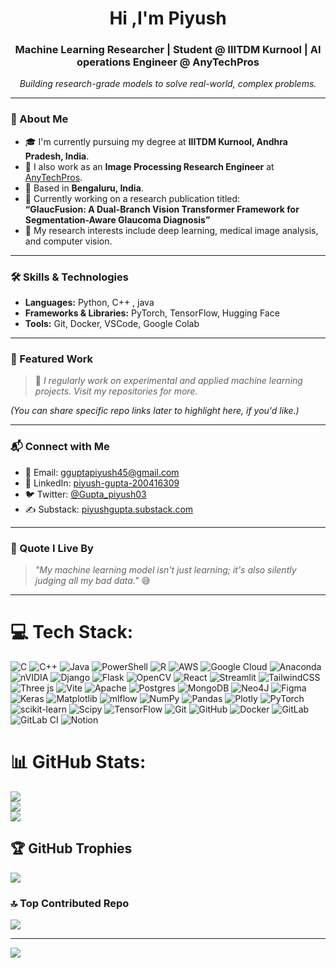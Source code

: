 <h1 align="center">Hi ,I'm Piyush</h1>
<h3 align="center">Machine Learning Researcher | Student @ IIITDM Kurnool | AI operations Engineer @ AnyTechPros</h3>

<p align="center">
  <em>Building research-grade models to solve real-world, complex problems.</em>
</p>

---

### 🧠 About Me

- 🎓 I'm currently pursuing my degree at **IIITDM Kurnool, Andhra Pradesh, India**.
- 💼 I also work as an **Image Processing Research Engineer** at [AnyTechPros](https://anytechpros.com/).
- 📍 Based in **Bengaluru, India**.
- 📄 Currently working on a research publication titled:<br>
  <strong>“GlaucFusion: A Dual-Branch Vision Transformer Framework for Segmentation-Aware Glaucoma Diagnosis”</strong>
- 💬 My research interests include deep learning, medical image analysis, and computer vision.

---

### 🛠️ Skills & Technologies

- **Languages:** Python, C++ , java 
- **Frameworks & Libraries:** PyTorch, TensorFlow, Hugging Face
- **Tools:** Git, Docker, VSCode, Google Colab

---

### 🔬 Featured Work

> 📌 *I regularly work on experimental and applied machine learning projects. Visit my repositories for more.*

*(You can share specific repo links later to highlight here, if you'd like.)*

---

### 📬 Connect with Me

- 📧 Email: [gguptapiyush45@gmail.com](mailto:gguptapiyush45@gmail.com)
- 💼 LinkedIn: [piyush-gupta-200416309](https://www.linkedin.com/in/piyush-gupta-200416309/)
- 🐦 Twitter: [@Gupta_piyush03](https://x.com/Gupta_piyush03)
- ✍️ Substack: [piyushgupta.substack.com](https://substack.com/@piyushgupta114232?utm_campaign=profile&utm_medium=profile-page)

---

### 💬 Quote I Live By

> _"My machine learning model isn't just learning; it's also silently judging all my bad data."_ 😅

---



# 💻 Tech Stack:
![C](https://img.shields.io/badge/c-%2300599C.svg?style=flat-square&logo=c&logoColor=white) ![C++](https://img.shields.io/badge/c++-%2300599C.svg?style=flat-square&logo=c%2B%2B&logoColor=white) ![Java](https://img.shields.io/badge/java-%23ED8B00.svg?style=flat-square&logo=openjdk&logoColor=white) ![PowerShell](https://img.shields.io/badge/PowerShell-%235391FE.svg?style=flat-square&logo=powershell&logoColor=white) ![R](https://img.shields.io/badge/r-%23276DC3.svg?style=flat-square&logo=r&logoColor=white) ![AWS](https://img.shields.io/badge/AWS-%23FF9900.svg?style=flat-square&logo=amazon-aws&logoColor=white) ![Google Cloud](https://img.shields.io/badge/GoogleCloud-%234285F4.svg?style=flat-square&logo=google-cloud&logoColor=white) ![Anaconda](https://img.shields.io/badge/Anaconda-%2344A833.svg?style=flat-square&logo=anaconda&logoColor=white) ![nVIDIA](https://img.shields.io/badge/cuda-000000.svg?style=flat-square&logo=nVIDIA&logoColor=green) ![Django](https://img.shields.io/badge/django-%23092E20.svg?style=flat-square&logo=django&logoColor=white) ![Flask](https://img.shields.io/badge/flask-%23000.svg?style=flat-square&logo=flask&logoColor=white) ![OpenCV](https://img.shields.io/badge/opencv-%23white.svg?style=flat-square&logo=opencv&logoColor=white) ![React](https://img.shields.io/badge/react-%2320232a.svg?style=flat-square&logo=react&logoColor=%2361DAFB) ![Streamlit](https://img.shields.io/badge/Streamlit-%23FE4B4B.svg?style=flat-square&logo=streamlit&logoColor=white) ![TailwindCSS](https://img.shields.io/badge/tailwindcss-%2338B2AC.svg?style=flat-square&logo=tailwind-css&logoColor=white) ![Three js](https://img.shields.io/badge/threejs-black?style=flat-square&logo=three.js&logoColor=white) ![Vite](https://img.shields.io/badge/vite-%23646CFF.svg?style=flat-square&logo=vite&logoColor=white) ![Apache](https://img.shields.io/badge/apache-%23D42029.svg?style=flat-square&logo=apache&logoColor=white) ![Postgres](https://img.shields.io/badge/postgres-%23316192.svg?style=flat-square&logo=postgresql&logoColor=white) ![MongoDB](https://img.shields.io/badge/MongoDB-%234ea94b.svg?style=flat-square&logo=mongodb&logoColor=white) ![Neo4J](https://img.shields.io/badge/Neo4j-008CC1?style=flat-square&logo=neo4j&logoColor=white) ![Figma](https://img.shields.io/badge/figma-%23F24E1E.svg?style=flat-square&logo=figma&logoColor=white) ![Keras](https://img.shields.io/badge/Keras-%23D00000.svg?style=flat-square&logo=Keras&logoColor=white) ![Matplotlib](https://img.shields.io/badge/Matplotlib-%23ffffff.svg?style=flat-square&logo=Matplotlib&logoColor=black) ![mlflow](https://img.shields.io/badge/mlflow-%23d9ead3.svg?style=flat-square&logo=numpy&logoColor=blue) ![NumPy](https://img.shields.io/badge/numpy-%23013243.svg?style=flat-square&logo=numpy&logoColor=white) ![Pandas](https://img.shields.io/badge/pandas-%23150458.svg?style=flat-square&logo=pandas&logoColor=white) ![Plotly](https://img.shields.io/badge/Plotly-%233F4F75.svg?style=flat-square&logo=plotly&logoColor=white) ![PyTorch](https://img.shields.io/badge/PyTorch-%23EE4C2C.svg?style=flat-square&logo=PyTorch&logoColor=white) ![scikit-learn](https://img.shields.io/badge/scikit--learn-%23F7931E.svg?style=flat-square&logo=scikit-learn&logoColor=white) ![Scipy](https://img.shields.io/badge/SciPy-%230C55A5.svg?style=flat-square&logo=scipy&logoColor=%white) ![TensorFlow](https://img.shields.io/badge/TensorFlow-%23FF6F00.svg?style=flat-square&logo=TensorFlow&logoColor=white) ![Git](https://img.shields.io/badge/git-%23F05033.svg?style=flat-square&logo=git&logoColor=white) ![GitHub](https://img.shields.io/badge/github-%23121011.svg?style=flat-square&logo=github&logoColor=white) ![Docker](https://img.shields.io/badge/docker-%230db7ed.svg?style=flat-square&logo=docker&logoColor=white) ![GitLab](https://img.shields.io/badge/gitlab-%23181717.svg?style=flat-square&logo=gitlab&logoColor=white) ![GitLab CI](https://img.shields.io/badge/gitlab%20CI-%23181717.svg?style=flat-square&logo=gitlab&logoColor=white) ![Notion](https://img.shields.io/badge/Notion-%23000000.svg?style=flat-square&logo=notion&logoColor=white)
# 📊 GitHub Stats:
![](https://github-readme-stats.vercel.app/api?username=Pg1910&theme=synthwave&hide_border=false&include_all_commits=false&count_private=false)<br/>
![](https://nirzak-streak-stats.vercel.app/?user=Pg1910&theme=synthwave&hide_border=false)<br/>
![](https://github-readme-stats.vercel.app/api/top-langs/?username=Pg1910&theme=synthwave&hide_border=false&include_all_commits=false&count_private=false&layout=compact)

## 🏆 GitHub Trophies
![](https://github-profile-trophy.vercel.app/?username=Pg1910&theme=radical&no-frame=false&no-bg=true&margin-w=4)

### 🔝 Top Contributed Repo
![](https://github-contributor-stats.vercel.app/api?username=Pg1910&limit=5&theme=dark&combine_all_yearly_contributions=true)

---
[![](https://visitcount.itsvg.in/api?id=Pg1910&icon=0&color=0)](https://visitcount.itsvg.in)

<!-- Proudly created with GPRM ( https://gprm.itsvg.in ) -->
